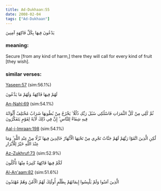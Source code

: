 ```yaml
---
title: Ad-Dukhaan:55
date: 2008-02-04
tags: ["Ad-Dukhaan"]
---
```

يَدْعُونَ فِيهَا بِكُلِّ فَاكِهَةٍ آمِنِينَ
### meaning: 
Secure [from any kind of harm,] there they will call for every kind of fruit [they wish].
### similar verses: 

[Yaseen:57](/36/57) (sim:56.1%)

لَهُمْ فِيهَا فَاكِهَةٌ وَلَهُمْ مَا يَدَّعُونَ

[An-Nahl:69](/16/69) (sim:54.1%)

ثُمَّ كُلِي مِنْ كُلِّ الثَّمَرَاتِ فَاسْلُكِي سُبُلَ رَبِّكِ ذُلُلًا ۚ يَخْرُجُ مِنْ بُطُونِهَا شَرَابٌ مُخْتَلِفٌ أَلْوَانُهُ فِيهِ شِفَاءٌ لِلنَّاسِ ۗ إِنَّ فِي ذَٰلِكَ لَآيَةً لِقَوْمٍ يَتَفَكَّرُونَ

[Aal-i-Imraan:198](/3/198) (sim:54.1%)

لَٰكِنِ الَّذِينَ اتَّقَوْا رَبَّهُمْ لَهُمْ جَنَّاتٌ تَجْرِي مِنْ تَحْتِهَا الْأَنْهَارُ خَالِدِينَ فِيهَا نُزُلًا مِنْ عِنْدِ اللَّهِ ۗ وَمَا عِنْدَ اللَّهِ خَيْرٌ لِلْأَبْرَارِ

[Az-Zukhruf:73](/43/73) (sim:52.9%)

لَكُمْ فِيهَا فَاكِهَةٌ كَثِيرَةٌ مِنْهَا تَأْكُلُونَ

[Al-An'aam:82](/6/82) (sim:51.6%)

الَّذِينَ آمَنُوا وَلَمْ يَلْبِسُوا إِيمَانَهُمْ بِظُلْمٍ أُولَٰئِكَ لَهُمُ الْأَمْنُ وَهُمْ مُهْتَدُونَ
